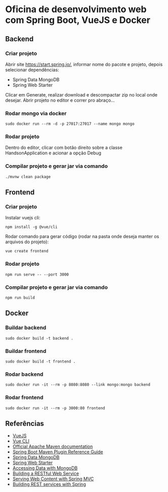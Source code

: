 # Oficina de desenvolvimento web com Spring Boot, VueJS e Docker

## Backend

### Criar projeto
Abrir site https://start.spring.io/, informar nome do pacote e projeto, depois selecionar dependências:
- Spring Data MongoDB
- Spring Web Starter

Clicar em Generate, realizar download e descompactar zip no local onde desejar. Abrir projeto no editor e correr pro abraço...

### Rodar mongo via docker
```
sudo docker run --rm -d -p 27017:27017 --name mongo mongo
```

### Rodar projeto
Dentro do editor, clicar com botão direito sobre a classe HandsonApplication e acionar a opção Debug

### Compilar projeto e gerar jar via comando
```
./mvnw clean package
```

## Frontend

### Criar projeto
Instalar vuejs cli:
```
npm install -g @vue/cli
```

Rodar comando para gerar código (rodar na pasta onde deseja manter os arquivos do projeto):
```
vue create frontend
```

### Rodar projeto
```
npm run serve -- --port 3000
```

### Compilar projeto e gerar jar via comando
```
npm run build
```

## Docker

### Buildar backend
```
sudo docker build -t backend .
```

### Buildar frontend
```
sudo docker build -t frontend .
```

### Rodar backend
```
sudo docker run -it --rm -p 8080:8080 --link mongo:mongo backend
```

### Rodar frontend
```
sudo docker run -it --rm -p 3000:80 frontend
```


## Referências
* [VueJS](https://vuejs.org)
* [Vue CLI](https://cli.vuejs.org)
* [Official Apache Maven documentation](https://maven.apache.org/guides/index.html)
* [Spring Boot Maven Plugin Reference Guide](https://docs.spring.io/spring-boot/docs/2.1.7.RELEASE/maven-plugin/)
* [Spring Data MongoDB](https://docs.spring.io/spring-boot/docs/{bootVersion}/reference/htmlsingle/#boot-features-mongodb)
* [Spring Web Starter](https://docs.spring.io/spring-boot/docs/{bootVersion}/reference/htmlsingle/#boot-features-developing-web-applications)
* [Accessing Data with MongoDB](https://spring.io/guides/gs/accessing-data-mongodb/)
* [Building a RESTful Web Service](https://spring.io/guides/gs/rest-service/)
* [Serving Web Content with Spring MVC](https://spring.io/guides/gs/serving-web-content/)
* [Building REST services with Spring](https://spring.io/guides/tutorials/bookmarks/)


